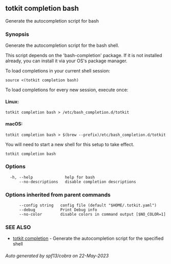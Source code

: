 ## totkit completion bash

Generate the autocompletion script for bash

### Synopsis

Generate the autocompletion script for the bash shell.

This script depends on the 'bash-completion' package.
If it is not installed already, you can install it via your OS's package manager.

To load completions in your current shell session:

	source <(totkit completion bash)

To load completions for every new session, execute once:

#### Linux:

	totkit completion bash > /etc/bash_completion.d/totkit

#### macOS:

	totkit completion bash > $(brew --prefix)/etc/bash_completion.d/totkit

You will need to start a new shell for this setup to take effect.


```
totkit completion bash
```

### Options

```
  -h, --help              help for bash
      --no-descriptions   disable completion descriptions
```

### Options inherited from parent commands

```
      --config string   config file (default "$HOME/.totkit.yaml")
      --debug           Print Debug info
      --no-color        disable colors in command output [$NO_COLOR=1]
```

### SEE ALSO

* [totkit completion](totkit_completion.md)	 - Generate the autocompletion script for the specified shell

###### Auto generated by spf13/cobra on 22-May-2023
